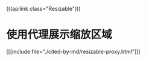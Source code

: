 (((apilink class="Resizable")))
# 使用代理展示缩放区域

[[[include file="./cited-by-md/resizable-proxy.html"]]]